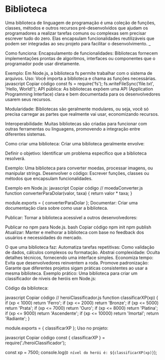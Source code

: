 # Biblioteca
 Uma biblioteca de linguagem de programação é uma coleção de funções, classes, métodos e outros recursos pré-desenvolvidos que ajudam os programadores a realizar tarefas comuns ou complexas sem precisar escrever tudo do zero. Elas encapsulam funcionalidades reutilizáveis que podem ser integradas ao seu projeto para facilitar o desenvolvimento.
_

Como funciona:
Encapsulamento de funcionalidades: Bibliotecas fornecem implementações prontas de algoritmos, interfaces ou componentes que o programador pode usar diretamente.

Exemplo: Em Node.js, a biblioteca fs permite trabalhar com o sistema de arquivos.
Uso: Você importa a biblioteca e chama as funções necessárias.
javascript
Copiar código
const fs = require('fs');
fs.writeFileSync('file.txt', 'Hello, World!');
API pública: As bibliotecas expõem uma API (Application Programming Interface) clara e bem documentada para os desenvolvedores usarem seus recursos.

Modularidade: Bibliotecas são geralmente modulares, ou seja, você só precisa carregar as partes que realmente vai usar, economizando recursos.

Interoperabilidade: Muitas bibliotecas são criadas para funcionar com outras ferramentas ou linguagens, promovendo a integração entre diferentes sistemas.

Como criar uma biblioteca:
Criar uma biblioteca geralmente envolve:

Definir o objetivo: Identificar um problema específico que a biblioteca resolverá.

Exemplo: Uma biblioteca para converter moedas, processar imagens, ou manipular strings.
Desenvolver o código: Escrever funções, classes ou métodos que encapsulam funcionalidades.

Exemplo em Node.js:
javascript
Copiar código
// moedaConverter.js
function converterParaDolar(valor, taxa) {
    return valor * taxa;
}

module.exports = { converterParaDolar };
Documentar: Criar uma documentação clara sobre como usar a biblioteca.

Publicar: Tornar a biblioteca acessível a outros desenvolvedores:

Publicar no npm para Node.js.
bash
Copiar código
npm init
npm publish
Atualizar: Manter e melhorar a biblioteca com base no feedback dos usuários e necessidades do mercado.

O que uma biblioteca faz:
Automatiza tarefas repetitivas: Como validação de dados, cálculos complexos ou formatação.
Abstrai complexidade: Oculta detalhes técnicos, fornecendo uma interface simples.
Economiza tempo: Evita que desenvolvedores reinventem a roda.
Promove padronização: Garante que diferentes projetos sigam práticas consistentes ao usar a mesma biblioteca.
Exemplo prático:
Uma biblioteca para criar um classificador de níveis de heróis em Node.js:

Código da biblioteca:

javascript
Copiar código
// heroiClassificador.js
function classificarXP(xp) {
    if (xp < 1000) return 'Ferro';
    if (xp <= 2000) return 'Bronze';
    if (xp <= 5000) return 'Prata';
    if (xp <= 7000) return 'Ouro';
    if (xp <= 8000) return 'Platina';
    if (xp <= 9000) return 'Ascendente';
    if (xp <= 10000) return 'Imortal';
    return 'Radiante';
}

module.exports = { classificarXP };
Uso no projeto:

javascript
Copiar código
const { classificarXP } = require('./heroiClassificador');

const xp = 7500;
console.log(`O nível do herói é: ${classificarXP(xp)}`);
